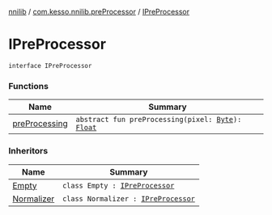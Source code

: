 [nnilib](../../index.md) / [com.kesso.nnilib.preProcessor](../index.md) / [IPreProcessor](./index.md)

# IPreProcessor

`interface IPreProcessor`

### Functions

| Name | Summary |
|---|---|
| [preProcessing](pre-processing.md) | `abstract fun preProcessing(pixel: `[`Byte`](https://kotlinlang.org/api/latest/jvm/stdlib/kotlin/-byte/index.html)`): `[`Float`](https://kotlinlang.org/api/latest/jvm/stdlib/kotlin/-float/index.html) |

### Inheritors

| Name | Summary |
|---|---|
| [Empty](../-empty/index.md) | `class Empty : `[`IPreProcessor`](./index.md) |
| [Normalizer](../-normalizer/index.md) | `class Normalizer : `[`IPreProcessor`](./index.md) |
